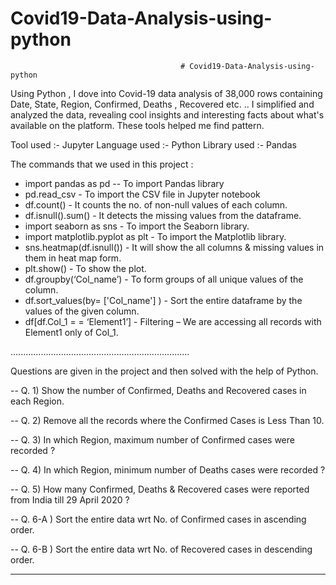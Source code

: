 # Covid19-Data-Analysis-using-python

                                          # Covid19-Data-Analysis-using-python

Using Python , I dove into Covid-19 data  analysis of 38,000 rows containing Date, State, Region, Confirmed, Deaths , Recovered etc. .. I simplified and analyzed the data, revealing cool insights and interesting facts about what's available on the platform. These tools helped me find pattern.
                                
Tool used :- Jupyter 
Language used :- Python 
Library used :- Pandas 


The commands that we used in this project :

* import pandas as pd -- To import Pandas library
* pd.read_csv - To import the CSV file in Jupyter notebook
* df.count() - It counts the no. of non-null values of each column.
* df.isnull().sum() - It detects the missing values from the dataframe.
* import seaborn as sns - To import the Seaborn library.
* import matplotlib.pyplot as plt - To import the Matplotlib library.
* sns.heatmap(df.isnull()) - It will show the all columns & missing values in them in heat map form.
* plt.show() - To show the plot.
* df.groupby(‘Col_name’) - To form groups of all unique values of the column.
* df.sort_values(by= ['Col_name'] ) - Sort the entire dataframe by the values of the given column.     
* df[df.Col_1 = = ‘Element1’] - Filtering – We are accessing all records with Element1 only of Col_1.

.......................................................................

Questions are given in the project and then solved with the help of Python. 

-- Q. 1) Show the number of Confirmed, Deaths and Recovered cases in each Region.

-- Q. 2) Remove all the records where the Confirmed Cases is Less Than 10.

-- Q. 3) In which Region, maximum number of Confirmed cases were recorded ?

-- Q. 4) In which Region, minimum number of Deaths cases were recorded ?

-- Q. 5) How many Confirmed, Deaths & Recovered cases were reported from India till 29 April 2020 ?

-- Q. 6-A ) Sort the entire data wrt No. of Confirmed cases in ascending order.

-- Q. 6-B ) Sort the entire data wrt No. of Recovered cases in descending order.

------------------------------------------------------
